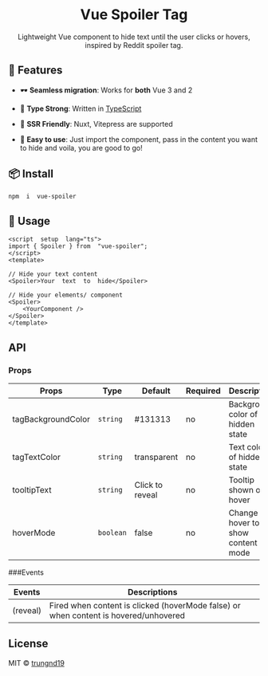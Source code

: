 <h1  align="center">
	Vue Spoiler Tag
</h1>
<p  align="center">Lightweight Vue component to hide text until the user clicks or hovers, inspired by Reddit spoiler tag.</p>

## 🚀 Features

- 🕶 **Seamless migration**: Works for **both** Vue 3 and 2

- 🦾 **Type Strong**: Written in [TypeScript](https://www.typescriptlang.org/)

- 🔋 **SSR Friendly**: Nuxt, Vitepress are supported

- 🔩 **Easy to use**: Just import the component, pass in the content you want to hide and voila, you are good to go!

## 📦 Install

```bash
npm  i  vue-spoiler
```

## 🦄 Usage

```vue
<script  setup  lang="ts">
import { Spoiler } from  "vue-spoiler";
</script>
<template>

// Hide your text content
<Spoiler>Your  text  to  hide</Spoiler>

// Hide your elements/ component
<Spoiler>
	<YourComponent />
</Spoiler>
</template>
```

## API

### Props

| Props              | Type      | Default         | Required | Description                          |
| ------------------ | --------- | --------------- | -------- | ------------------------------------ |
| tagBackgroundColor | `string`  | #131313         | no       | Background color of hidden state     |
| tagTextColor       | `string`  | transparent     | no       | Text color of hidden state           |
| tooltipText        | `string`  | Click to reveal | no       | Tooltip shown on hover               |
| hoverMode          | `boolean` | false           | no       | Change to hover to show content mode |

###Events

| Events   | Descriptions                                                                         |
| -------- | ------------------------------------------------------------------------------------ |
| (reveal) | Fired when content is clicked (hoverMode false) or when content is hovered/unhovered |

## License

MIT © [trungnd19](https://github.com/trungnd19)
